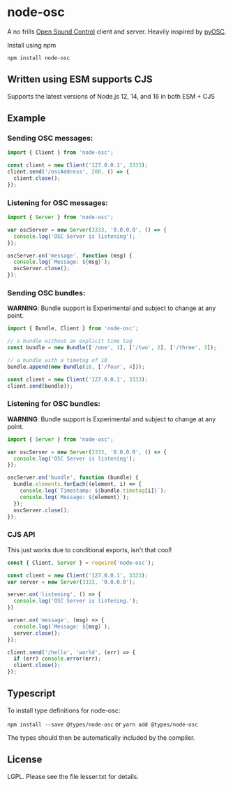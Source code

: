 # node-osc

A no frills [Open Sound Control](http://opensoundcontrol.org) client and server.
Heavily inspired by [pyOSC](https://trac.v2.nl/wiki/pyOSC).

Install using npm

```
npm install node-osc
```

## Written using ESM supports CJS

Supports the latest versions of Node.js 12, 14, and 16 in both ESM + CJS

## Example

### Sending OSC messages:

```js
import { Client } from 'node-osc';

const client = new Client('127.0.0.1', 3333);
client.send('/oscAddress', 200, () => {
  client.close();
});
```
  
### Listening for OSC messages:

```js
import { Server } from 'node-osc';

var oscServer = new Server(3333, '0.0.0.0', () => {
  console.log('OSC Server is listening');
});

oscServer.on('message', function (msg) {
  console.log(`Message: ${msg}`);
  oscServer.close();
});
```

### Sending OSC bundles:

**WARNING**: Bundle support is Experimental and subject to change at any point. 

```js
import { Bundle, Client } from 'node-osc';

// a bundle without an explicit time tag
const bundle = new Bundle(['/one', 1], ['/two', 2], ['/three', 3]);

// a bundle with a timetag of 10
bundle.append(new Bundle(10, ['/four', 4]));

const client = new Client('127.0.0.1', 3333);
client.send(bundle));
```

### Listening for OSC bundles:

**WARNING**: Bundle support is Experimental and subject to change at any point. 

```js
import { Server } from 'node-osc';

var oscServer = new Server(3333, '0.0.0.0', () => {
  console.log('OSC Server is listening');
});

oscServer.on('bundle', function (bundle) {
  bundle.elements.forEach((element, i) => {
    console.log(`Timestamp: ${bundle.timetag[i]}`);
    console.log(`Message: ${element}`);
  });
  oscServer.close();
});
```

### CJS API

This just works due to conditional exports, isn't that cool!

```js
const { Client, Server } = require('node-osc');

const client = new Client('127.0.0.1', 3333);
var server = new Server(3333, '0.0.0.0');

server.on('listening', () => {
  console.log('OSC Server is listening.');
})

server.on('message', (msg) => {
  console.log(`Message: ${msg}`);
  server.close();
});

client.send('/hello', 'world', (err) => {
  if (err) console.error(err);
  client.close();
});
```

## Typescript 

To install type definitions for node-osc:  
   
`npm install --save @types/node-osc`  or  `yarn add @types/node-osc`  

The types should then be automatically included by the compiler.  


## License

LGPL.  Please see the file lesser.txt for details.
